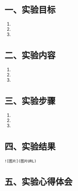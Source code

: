 # 一、实验目标

1. 
2. 
3. 

# 二、实验内容

1. 
2. 
3. 

# 三、实验步骤

1. 
2. 
3. 

# 四、实验结果

```  
![图片](图片URL)
```  

# 五、实验心得体会

